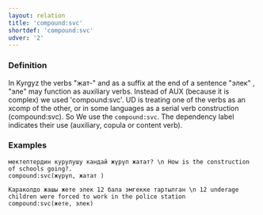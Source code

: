 ```yaml
---
layout: relation
title: 'compound:svc'
shortdef: 'compound:svc'
udver: '2'
---
```



### Definition

In Kyrgyz the verbs "жат-" and as a suffix at the end of a sentence "элек" , "эле"  may function as auxiliary verbs.
Instead of AUX (because it is complex) we used 'compound:svc'. 
UD is treating one of the verbs as an xcomp of the other, or in some languages as a serial verb construction (compound:svc).
So We  use the `compound:svc`.
The dependency label indicates their use (auxiliary, copula or content verb).

### Examples
~~~ sdparse
мектептердин курулушу кандай жүрүп жатат? \n How is the construction of schools going?.
compound:svc(жүрүп, жатат )
~~~

~~~ sdparse
Караколдо жашы жете элек 12 бала эмгекке тартылган \n 12 underage children were forced to work in the police station
compound:svc(жете, элек)
~~~


<!-- Interlanguage links updated Po 11. listopadu 2024, 20:10:39 CET -->
